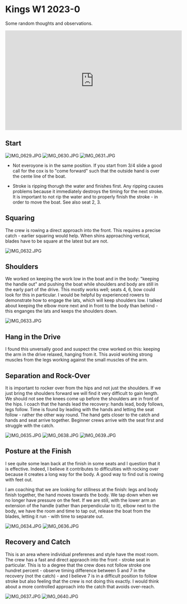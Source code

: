 
# Kings W1 2023-0

Some random thoughts and observations.

<iframe width="560" height="315" src="https://www.youtube.com/embed/FAbmCqeTAFA" title="YouTube video player" frameborder="0" allow="accelerometer; autoplay; clipboard-write; encrypted-media; gyroscope; picture-in-picture; web-share" allowfullscreen></iframe>

## Start

![IMG_0629.JPG](IMG_0629.JPG)
![IMG_0630.JPG](IMG_0630.JPG)
![IMG_0631.JPG](IMG_0631.JPG)

* Not everoyone is in the same position. If you start from 3/4 slide a
  good call for the cox is to "come forward" such that the outside hand
  is over the cente line of the boat.

* Stroke is ripping thorugh the water and finishes first. Any ripping
  causes problems because it immediately destroys the timing for the
  next stroke. It is important to not rip the water and to properly
  finish the stroke - in order to move the boat. See also seat 2, 3.

## Squaring

The crew is rowing a direct approach into the front. This requires a
precise catch - earlier squaring would help. When shins approaching
vertical, blades have to be square at the latest but are not.

![IMG_0632.JPG](IMG_0632.JPG)

## Shoulders

We worked on keeping the work low in the boat and in the body: "keeping
the handle out" and pushing the boat while shoulders and body are still
in the early part of the drive. This mostly works well; seats 4, 6, bow
could look for this in particular. I would be helpful by experienced
rowers to demonstrate how to engage the lats, which will keep shoulders
low. I talked about keeping the elbow more next and in front to the body
than behind - this enganges the lats and keeps the shoulders down.

![IMG_0633.JPG](IMG_0633.JPG)

## Hang in the Drive

I found this unversally good and suspect the crew worked on this:
keeping the arm in the drive relaxed, hanging from it. This avoid
working strong muscles from the legs working against the small muscles
of the arm. 

## Separation and Rock-Over

It is important to rocker over from the hips and not just the shoulders.
If we just bring the shoulders forward we will find it very difficult to
gain length.  We should not see the knees come up before the shoulders
are in front of the hips. I coach that the hands lead the recovery:
hands lead, body follows, legs follow. Time is found by leading with the
hands and letting the seat follow - rather the other way round. The hand
gets closer to the catch and hands and seat arrive together. Beginner
crews arrive with the seat first and struggle with the catch. 

![IMG_0635.JPG](IMG_0635.JPG)
![IMG_0638.JPG](IMG_0638.JPG)
![IMG_0639.JPG](IMG_0639.JPG)

## Posture at the Finish

I see quite some lean back at the finish in some seats and I question
that it is effective. Indeed, I believe it contributes to difficulties
with rocking over because it creates a long way for the body. A good way
to find out is rowing with feet out.

I am coaching that we are looking for stillness at the finish: legs and
body finish together, the hand moves towards the body. We tap down when
we no longer have pressure on the feet. If we are still, with the lower
arm an extension of the handle (rather than perpendicular to it), elbow
next to the body, we have the room and time to tap out, release the boat
from the blades, letting it run - with time to separate out.

![IMG_0634.JPG](IMG_0634.JPG)
![IMG_0636.JPG](IMG_0636.JPG)

## Recovery and Catch

This is an area where individual preferenes and style have the most
room. The crew has a fast and direct appraoch into the front - stroke
seat in particular. This is to a degree that the crew does not follow
stroke one hundret percent - observe timing difference between 5 and 7
in the recovery (not the catch) - and I believe 7 is in a difficult
position to follow stroke but also feeling that the crew is not doing
this exactly. I would think about a more controlled approach into the
catch that avoids over-reach. 

![IMG_0637.JPG](IMG_0637.JPG)
![IMG_0640.JPG](IMG_0640.JPG)
